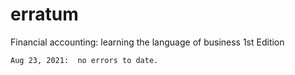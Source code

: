 # erratum
Financial accounting: learning the language of business  1st Edition

    Aug 23, 2021:  no errors to date.
